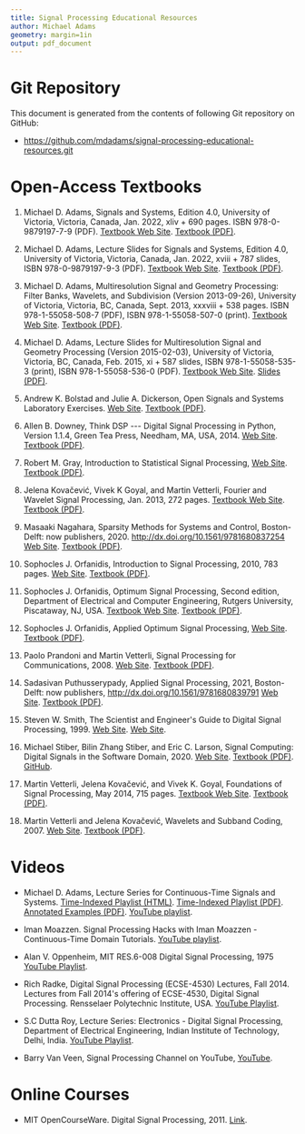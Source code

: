 ```yaml
---
title: Signal Processing Educational Resources
author: Michael Adams
geometry: margin=1in
output: pdf_document
---
```


# Git Repository

This document is generated from the contents of following Git repository
on GitHub:
  - <https://github.com/mdadams/signal-processing-educational-resources.git>

# Open-Access Textbooks

1. Michael D. Adams,
   Signals and Systems,
   Edition 4.0,
   University of Victoria,
   Victoria, Canada,
   Jan. 2022,
   xliv + 690 pages.
   ISBN 978-0-9879197-7-9 (PDF).
   [Textbook Web Site](https://www.ece.uvic.ca/~mdadams/sigsysbook).
   [Textbook (PDF)](https://www.ece.uvic.ca/~mdadams/sigsysbook/downloads/signals_and_systems-4.0.pdf).

1. Michael D. Adams,
   Lecture Slides for Signals and Systems,
   Edition 4.0,
   University of Victoria,
   Victoria, Canada,
   Jan. 2022,
   xviii + 787 slides,
   ISBN 978-0-9879197-9-3 (PDF).
   [Textbook Web Site](https://www.ece.uvic.ca/~mdadams/sigsysbook).
   [Textbook (PDF)](https://www.ece.uvic.ca/~mdadams/sigsysbook/downloads/lecture_slides_for_signals_and_systems-4.0.pdf).

1. Michael D. Adams,
   Multiresolution Signal and Geometry Processing:
   Filter Banks, Wavelets, and Subdivision (Version 2013-09-26),
   University of Victoria,
   Victoria, BC, Canada,
   Sept. 2013,
   xxxviii + 538 pages.
   ISBN 978-1-55058-508-7 (PDF),
   ISBN 978-1-55058-507-0 (print).
   [Textbook Web Site](https://www.ece.uvic.ca/~mdadams/waveletbook).
   [Textbook (PDF)](https://www.ece.uvic.ca/~mdadams/waveletbook/downloads/multiresolution_signal_and_geometry_processing-2013-09-26-uvic-v2.pdf).

1. Michael D. Adams,
   Lecture Slides for Multiresolution Signal and Geometry Processing
   (Version 2015-02-03),
   University of Victoria,
   Victoria, BC, Canada,
   Feb. 2015,
   xi + 587 slides,
   ISBN 978-1-55058-535-3 (print),
   ISBN 978-1-55058-536-0 (PDF).
   [Textbook Web Site](https://www.ece.uvic.ca/~mdadams/waveletbook).
   [Slides (PDF)](https://www.ece.uvic.ca/~mdadams/waveletbook/downloads/lecture_slides_for_multiresolution_signal_and_geometry_processing-2015-02-03-uvic.pdf).

1. Andrew K. Bolstad and Julie A. Dickerson,
   Open Signals and Systems Laboratory Exercises.
   [Web Site](https://www.iastatedigitalpress.com/plugins/books/68/).
   [Textbook (PDF)](https://www.iastatedigitalpress.com/plugins/books/68/format/96/).

1. Allen B. Downey,
   Think DSP --- Digital Signal Processing in Python,
   Version 1.1.4,
   Green Tea Press,
   Needham, MA, USA,
   2014\.
   [Web Site](https://greenteapress.com/wp/think-dsp).
   [Textbook (PDF)](http://greenteapress.com/thinkdsp/thinkdsp.pdf).

1. Robert M. Gray,
   Introduction to Statistical Signal Processing,
   [Web Site](https://ee.stanford.edu/~gray/sp.html).
   [Textbook (PDF)](https://ee.stanford.edu/~gray/sp.pdf).

1. Jelena Kovačević, Vivek K Goyal, and Martin Vetterli,
   Fourier and Wavelet Signal Processing,
   Jan. 2013,
   272 pages.
   [Textbook Web Site](https://www.fourierandwavelets.org).
   [Textbook (PDF)](https://www.fourierandwavelets.org/FWSP_a3.2_2013.pdf).

1. Masaaki Nagahara,
   Sparsity Methods for Systems and Control,
   Boston-Delft: now publishers,
   2020\.
   <http://dx.doi.org/10.1561/9781680837254>
   [Web Site](https://www.nowpublishers.com/article/BookDetails/9781680837247).
   [Textbook (PDF)](https://nowpublishers.com/article/DownloadEBook/9781680837247?format=pdf).

1. Sophocles J. Orfanidis,
   Introduction to Signal Processing,
   2010,
   783 pages.
   [Web Site](https://www.ece.rutgers.edu/~orfanidi/intro2sp).
   [Textbook (PDF)](https://www.ece.rutgers.edu/~orfanidi/intro2sp/orfanidis-i2sp.pdf).

1. Sophocles J. Orfanidis,
   Optimum Signal Processing,
   Second edition,
   Department of Electrical and Computer Engineering,
   Rutgers University, Piscataway, NJ, USA.
   [Textbook Web Site](https://www.ece.rutgers.edu/~orfanidi/osp2e).
   [Textbook (PDF)](http://eceweb1.rutgers.edu/~orfanidi/osp2e/osp2e.pdf).

1. Sophocles J. Orfanidis,
   Applied Optimum Signal Processing,
   [Web Site](https://www.ece.rutgers.edu/~orfanidi/aosp).
   [Textbook (PDF)](https://www.ece.rutgers.edu/~orfanidi/aosp/aosp-1up.pdf).

1. Paolo Prandoni and Martin Vetterli,
   Signal Processing for Communications,
   2008\.
   [Web Site](https://www.sp4comm.org/index.html).
   [Textbook (PDF)](https://www.sp4comm.org/docs/sp4comm_corrected.pdf).

1. Sadasivan Puthusserypady,
   Applied Signal Processing,
   2021,
   Boston-Delft: now publishers,
   <http://dx.doi.org/10.1561/9781680839791>
   [Web Site](https://www.nowpublishers.com/article/BookDetails/9781680839784).
   [Textbook (PDF)](https://nowpublishers.com/article/DownloadEBook/9781680839784?format=pdf).

1. Steven W. Smith,
   The Scientist and Engineer's Guide to Digital Signal Processing,
   1999\.
   [Web Site](http://www.dspguide.com).
   [Web Site](https://www.analog.com/en/education/education-library/scientist_engineers_guide.html).

1. Michael Stiber, Bilin Zhang Stiber, and Eric C. Larson,
   Signal Computing: Digital Signals in the Software Domain,
   2020\.
   [Web Site](http://faculty.washington.edu/stiber/pubs/Signal-Computing).
   [Textbook (PDF)](http://faculty.washington.edu/stiber/pubs/Signal-Computing/Signal%20Computing.pdf).
   [GitHub](https://github.com/stiber/Signal-Computing).

1. Martin Vetterli, Jelena Kovačević, and Vivek K. Goyal,
   Foundations of Signal Processing,
   May 2014,
   715 pages.
   [Textbook Web Site](https://www.fourierandwavelets.org).
   [Textbook (PDF)](https://www.fourierandwavelets.org/FSP_v1.1_2014.pdf).

1. Martin Vetterli and Jelena Kovačević,
   Wavelets and Subband Coding,
   2007\.
   [Web Site](https://waveletsandsubbandcoding.org).
   [Textbook (PDF)](https://waveletsandsubbandcoding.org/Repository/VetterliKovacevic95_Manuscript.pdf).

# Videos

- Michael D. Adams,
  Lecture Series for Continuous-Time Signals and Systems.
  [Time-Indexed Playlist (HTML)](https://www.ece.uvic.ca/~frodo/sigsysbook/video_lectures/ece260_2020_05_video_lecture_information_package/video_lectures.html).
  [Time-Indexed Playlist (PDF)](https://www.ece.uvic.ca/~frodo/sigsysbook/video_lectures/ece260_2020_05_video_lecture_information_package/video_lectures.pdf).
  [Annotated Examples (PDF)](https://www.ece.uvic.ca/~frodo/sigsysbook/video_lectures/ece260_2020_05_video_lecture_information_package/lecture_examples.pdf).
  [YouTube playlist](https://youtube.com/playlist?list=PLbHYdvrWBMxYGMvQ3QG6paNu7CuIRL5dX).

- Iman Moazzen.
  Signal Processing Hacks with Iman Moazzen - Continuous-Time Domain Tutorials.
  [YouTube playlist](https://www.youtube.com/playlist?list=PLJ-OcUCIty7evBmHvYRv66RcuziszpSFB).

- Alan V. Oppenheim,
  MIT RES.6-008 Digital Signal Processing,
  1975
  [YouTube Playlist](https://www.youtube.com/playlist?list=PL8157CA8884571BA2).

- Rich Radke,
  Digital Signal Processing (ECSE-4530) Lectures, Fall 2014.
  Lectures from Fall 2014's offering of ECSE-4530, Digital Signal Processing.
  Rensselaer Polytechnic Institute, USA.
  [YouTube Playlist](https://youtube.com/playlist?list=PLuh62Q4Sv7BUSzx5Jr8Wrxxn-U10qG1et).

- S.C Dutta Roy,
  Lecture Series:
  Electronics - Digital Signal Processing,
  Department of Electrical Engineering,
  Indian Institute of Technology, Delhi, India.
  [YouTube Playlist](https://youtube.com/playlist?list=PL9567DFCA3A66F299).

- Barry Van Veen,
  Signal Processing Channel on YouTube,
  [YouTube](https://www.youtube.com/user/allsignalprocessing).

# Online Courses

- MIT OpenCourseWare.
  Digital Signal Processing,
  2011.
  [Link](https://ocw.mit.edu/resources/res-6-008-digital-signal-processing-spring-2011).
